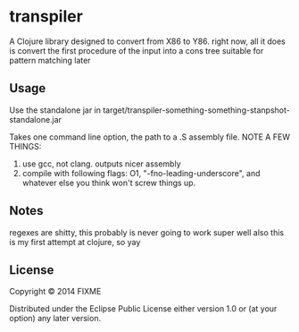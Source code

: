 # transpiler

A Clojure library designed to convert from X86 to Y86. right now, all it does is convert the first procedure of the input into a cons tree suitable for pattern matching later

## Usage
Use the standalone jar in target/transpiler-something-something-stanpshot-standalone.jar

Takes one command line option, the path to a .S assembly file. NOTE A FEW THINGS:
  1. use gcc, not clang. outputs nicer assembly
  2. compile with following flags: O1, "-fno-leading-underscore", and whatever else you think won't screw things up.

## Notes
regexes are shitty, this probably is never going to work super well
also this is my first attempt at clojure, so yay

## License

Copyright © 2014 FIXME

Distributed under the Eclipse Public License either version 1.0 or (at
your option) any later version.
